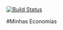 [![Build Status](https://travis-ci.org/gabrielcarlos/minhas-economias.svg?branch=master)](https://travis-ci.org/gabrielcarlos/minhas-economias)

#Minhas Economias